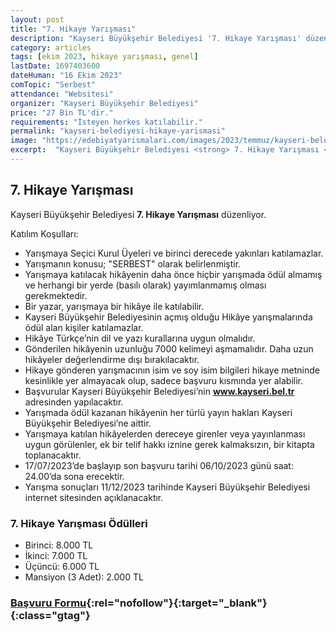 ```yaml
---
layout: post
title: "7. Hikaye Yarışması"
description: "Kayseri Büyükşehir Belediyesi '7. Hikaye Yarışması' düzenliyor."
category: articles
tags: [ekim 2023, hikaye yarışması, genel]
lastDate: 1697403600
dateHuman: "16 Ekim 2023"
comTopic: "Serbest"
attendance: "Websitesi"
organizer: "Kayseri Büyükşehir Belediyesi"
price: "27 Bin TL'dir."
requirements: "İsteyen herkes katılabilir."
permalink: "kayseri-belediyesi-hikaye-yarismasi"
image: "https://edebiyatyarismalari.com/images/2023/temmuz/kayseri-belediyesi-hikaye-yarismasi.jpg"
excerpt:  "Kayseri Büyükşehir Belediyesi <strong> 7. Hikaye Yarışması </strong> düzenliyor."
---
```


## 7. Hikaye Yarışması
Kayseri Büyükşehir Belediyesi **7. Hikaye Yarışması** düzenliyor.  

Katılım Koşulları:
- Yarışmaya Seçici Kurul Üyeleri ve birinci derecede yakınları katılamazlar.
- Yarışmanın konusu; "SERBEST" olarak belirlenmiştir.
- Yarışmaya katılacak hikâyenin daha önce hiçbir yarışmada ödül almamış ve herhangi bir yerde (basılı olarak) yayımlanmamış olması gerekmektedir.
- Bir yazar, yarışmaya bir hikâye ile katılabilir.
- Kayseri Büyükşehir Belediyesinin açmış olduğu Hikâye yarışmalarında ödül alan kişiler katılamazlar.
- Hikâye Türkçe’nin dil ve yazı kurallarına uygun olmalıdır.
- Gönderilen hikâyenin uzunluğu 7000 kelimeyi aşmamalıdır. Daha uzun hikâyeler değerlendirme dışı bırakılacaktır.
- Hikaye gönderen yarışmacının isim ve soy isim bilgileri hikaye metninde kesinlikle yer almayacak olup, sadece başvuru kısmında yer alabilir.
- Başvurular Kayseri Büyükşehir Belediyesi’nin **www.kayseri.bel.tr** adresinden yapılacaktır.
- Yarışmada ödül kazanan hikâyenin her türlü yayın hakları Kayseri Büyükşehir Belediyesi’ne aittir.
- Yarışmaya katılan hikâyelerden dereceye girenler veya yayınlanması uygun görülenler, ek bir telif hakkı iznine gerek kalmaksızın, bir kitapta toplanacaktır.
- 17/07/2023’de başlayıp son başvuru tarihi 06/10/2023 günü saat: 24.00’da sona erecektir.
- Yarışma sonuçları 11/12/2023 tarihinde Kayseri Büyükşehir Belediyesi internet sitesinden açıklanacaktır.


### 7. Hikaye Yarışması Ödülleri
- Birinci: 8.000 TL
- İkinci: 7.000 TL
- Üçüncü: 6.000 TL
- Mansiyon (3 Adet): 2.000 TL


### [Başvuru Formu](https://portal.kayseri.bel.tr/birim/kultursosyal/yarisma.aspx/?ref=edebiyatyarismalari.com){:rel="nofollow"}{:target="_blank"}{:class="gtag"}
